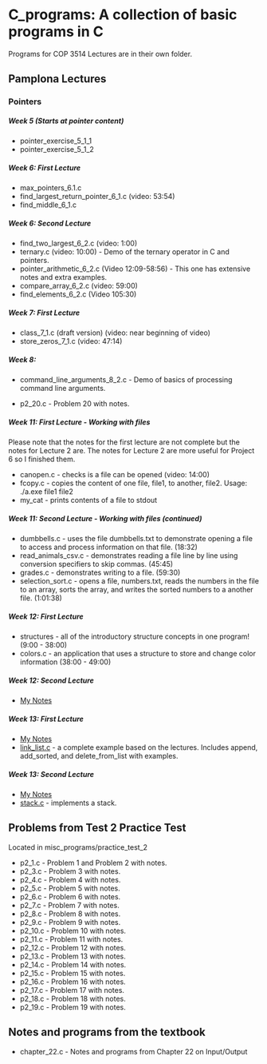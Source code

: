 # C_programs:  A collection of basic programs in C 

Programs for COP 3514 Lectures are in their own folder.

## Pamplona Lectures

### Pointers

##### Week 5 (Starts at pointer content)
* pointer_exercise_5_1_1
* pointer_exercise_5_1_2

##### Week 6: First Lecture 
* max_pointers_6.1.c
* find_largest_return_pointer_6_1.c (video: 53:54)
* find_middle_6_1.c

##### Week 6: Second Lecture
* find_two_largest_6_2.c (video: 1:00)
* ternary.c (video: 10:00) - Demo of the ternary operator in C and pointers.
* pointer_arithmetic_6_2.c (Video 12:09-58:56) - This one has extensive notes and extra examples.
* compare_array_6_2.c (video: 59:00)
* find_elements_6_2.c (Video 105:30)

##### Week 7: First Lecture
* class_7_1.c (draft version) (video: near beginning of video)
* store_zeros_7_1.c (video: 47:14)

##### Week 8:

* command_line_arguments_8_2.c - Demo of basics of processing command line arguments.


* p2_20.c - Problem 20 with notes.

##### Week 11: First Lecture - Working with files
Please note that the notes for the first lecture are not complete but the notes for Lecture 2 are.
The notes for Lecture 2 are more useful for Project 6 so I finished them.
* canopen.c - checks is a file can be opened (video: 14:00)
* fcopy.c -  copies the content of one file, file1, to another, file2.  Usage: ./a.exe file1 file2
* my_cat - prints contents of a file to stdout


##### Week 11: Second Lecture - Working with files (continued)
* dumbbells.c - uses the file dumbbells.txt to demonstrate opening a file to access and process information on that file. (18:32)
* read_animals_csv.c - demonstrates reading a file line by line using conversion specifiers to skip commas. (45:45)
* grades.c - demonstrates writing to a file. (59:30)
* selection_sort.c - opens a file, numbers.txt, reads the numbers in the file to an array, sorts the array, and writes the sorted numbers to a another file. (1:01:38)

##### Week 12:  First Lecture
* structures - all of the introductory structure concepts in one program! (9:00 - 38:00)
* colors.c - an application that uses a structure to store and change color information (38:00 - 49:00)

##### Week 12:  Second Lecture
* [My Notes](https://github.com/aambrioso1/c_programs/blob/master/Pamplona_Lectures/Week_12/class_12.2.c)


##### Week 13:  First Lecture

* [My Notes](https://github.com/aambrioso1/c_programs/blob/master/Pamplona_Lectures/Week_13/class_13.1.md)
* [link_list.c](https://github.com/aambrioso1/c_programs/blob/master/Pamplona_Lectures/Week_13/linked_list.c) - a complete example based on the lectures.  Includes append, add_sorted, and delete_from_list with examples.


##### Week 13:  Second Lecture

* [My Notes](https://github.com/aambrioso1/c_programs/blob/master/Pamplona_Lectures/Week_13/class_13.2.md)
* [stack.c](https://github.com/aambrioso1/c_programs/blob/master/Pamplona_Lectures/Week_13/stack.c) - implements a stack.

## Problems from Test 2 Practice Test 

Located in misc_programs/practice_test_2

* p2_1.c - Problem 1 and Problem 2 with notes.
* p2_3.c - Problem 3 with notes.
* p2_4.c - Problem 4 with notes.
* p2_5.c - Problem 5 with notes.
* p2_6.c - Problem 6 with notes.
* p2_7.c - Problem 7 with notes.
* p2_8.c - Problem 8 with notes.
* p2_9.c - Problem 9 with notes.
* p2_10.c - Problem 10 with notes.
* p2_11.c - Problem 11 with notes.
* p2_12.c - Problem 12 with notes.
* p2_13.c - Problem 13 with notes.
* p2_14.c - Problem 14 with notes.
* p2_15.c - Problem 15 with notes.
* p2_16.c - Problem 16 with notes.
* p2_17.c - Problem 17 with notes.
* p2_18.c - Problem 18 with notes.
* p2_19.c - Problem 19 with notes.

## Notes and programs from the textbook
* chapter_22.c - Notes and programs from Chapter 22 on Input/Output






